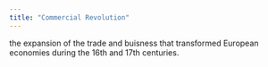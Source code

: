 ```yaml
---
title: "Commercial Revolution"
---
```

the expansion of the trade and buisness that transformed European economies during the 16th and 17th centuries.

